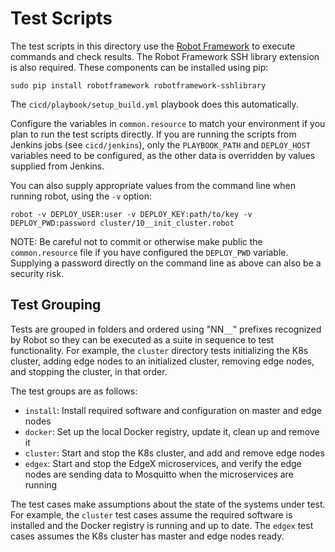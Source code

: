 # Test Scripts

The test scripts in this directory use the
[Robot Framework](https://robotframework.org/)
to execute commands and check results. The Robot Framework SSH library
extension is also required. These components can be installed using pip:

```
sudo pip install robotframework robotframework-sshlibrary
```

The `cicd/playbook/setup_build.yml` playbook does this automatically.

Configure the variables in `common.resource` to match your environment if
you plan to run the test scripts directly. If you are running the scripts
from Jenkins jobs (see `cicd/jenkins`), only the `PLAYBOOK_PATH` and
`DEPLOY_HOST` variables need to be configured, as the other data is overridden
by values supplied from Jenkins.

You can also supply appropriate values from the command line when running
robot, using the `-v` option:

```
robot -v DEPLOY_USER:user -v DEPLOY_KEY:path/to/key -v DEPLOY_PWD:password cluster/10__init_cluster.robot
```

NOTE: Be careful not to commit or otherwise make public the
`common.resource` file if you have configured the `DEPLOY_PWD` variable.
Supplying a password directly on the command line as above can also be a
security risk.

## Test Grouping

Tests are grouped in folders and ordered using "NN`__`" prefixes recognized
by Robot so they can be executed as a suite in sequence to test functionality.
For example, the `cluster` directory tests initializing the K8s cluster,
adding edge nodes to an initialized cluster, removing edge nodes, and
stopping the cluster, in that order.

The test groups are as follows:

* `install`: Install required software and configuration on master and edge nodes
* `docker`: Set up the local Docker registry, update it, clean up and remove it
* `cluster`: Start and stop the K8s cluster, and add and remove edge nodes
* `edgex`: Start and stop the EdgeX microservices, and verify the edge nodes are sending data to Mosquitto when the microservices are running

The test cases make assumptions about the state of the systems under test.
For example, the `cluster` test cases assume the required software is installed
and the Docker registry is running and up to date. The `edgex` test cases
assumes the K8s cluster has master and edge nodes ready.
